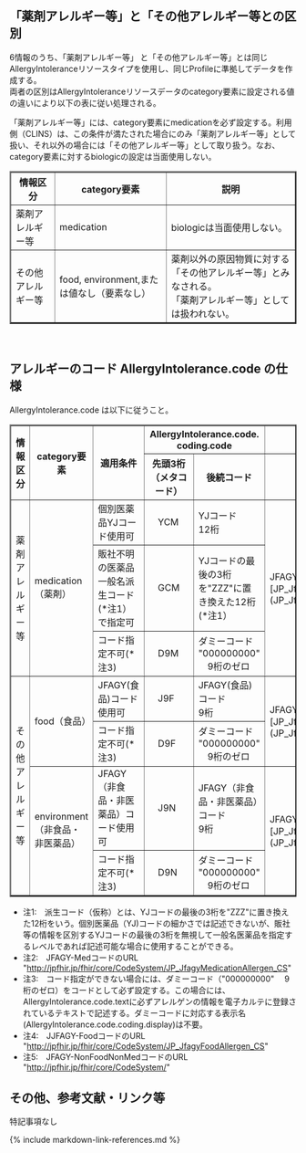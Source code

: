 

## 「薬剤アレルギー等」と「その他アレルギー等との区別

6情報のうち、「薬剤アレルギー等」 と「その他アレルギー等」とは同じAllergyIntoleranceリソースタイプを使用し、同じProfileに準拠してデータを作成する。<br>
両者の区別はAllergyIntoleranceリソースデータのcategory要素に設定される値の違いにより以下の表に従い処理される。


「薬剤アレルギー等」には、category要素にmedicationを必ず設定する。利用側（CLINS）は、この条件が満たされた場合にのみ「薬剤アレルギー等」として扱い、それ以外の場合には「その他アレルギー等」として取り扱う。なお、category要素に対するbiologicの設定は当面使用しない。


<div>
<table border="2"  style="border-collapse: collapse">
<tr><th>情報区分</th><th>category要素</th><th>説明</th></tr>
<tr><td>薬剤アレルギー等</td><td>medication</td><td>biologicは当面使用しない。</td></tr>

<tr><td>その他アレルギー等</td><td>food, environment,または値なし（要素なし）</td><td>薬剤以外の原因物質に対する「その他アレルギー等」とみなされる。<br>「薬剤アレルギー等」としては扱われない。</td></tr>
</table>
</div>
</br>

## アレルギーのコード AllergyIntolerance.code の仕様
AllergyIntolerance.code は以下に従うこと。<br>

<div>
<table border="2"  style="border-collapse: collapse">

<tr>
<th rowspan="2">情報区分</th>
<th rowspan="2">category要素</th>
<th rowspan="2">適用条件</th>
<th rowspan="1" colspan="2">AllergyIntolerance.code.</br>coding.code</th>
<th  rowspan="1" colspan="1">AllergyIntolerance.code.</br>coding.system</th>
</tr>

<tr>
<th>先頭3桁</br>（メタコード）</th>
<th>後続コード</th>
<th>コードシステム</th>
</tr>

<tr>
<td  rowspan="3">薬剤アレルギー等</td>
<td  rowspan="3">medication（薬剤）</td>

<td>個別医薬品YJコード使用可</td>
<td>　YCM　　 </td>
<td>YJコード</br>12桁</td>
<td rowspan="3">JFAGY-Medコード　(*注2）</br>[JP_JfagyMedicationAllergen_CS](JP_JfagyMedicationAllergen_CS)</td>
</tr>

<tr>
<td>販社不明の医薬品一般名派生コード(*注1）で指定可</td>
<td>　GCM　　 </td>
<td>YJコードの最後の3桁を"ZZZ"に置き換えた12桁(*注1）</td>
</tr>

<tr>
<td>コード指定不可(*注3)</td>
<td>　D9M　　 </td>
<td>ダミーコード</br>"000000000"</br>　9桁のゼロ</td>
</tr>

<tr>
<td  rowspan="4">その他アレルギー等</td>
<td  rowspan="2">food（食品）</td>
<td>JFAGY(食品)コード使用可</td>
<td>　J9F　　 </td>
<td>JFAGY(食品)コード</br>9桁</td>
<td rowspan="2">JFAGY-Foodコード　(*注4）</br>[JP_JfagyFoodAllergen_CS](JP_JfagyFoodAllergen_CS)</td>
</tr>

<tr>
<td>コード指定不可(*注3)</td>
<td>　D9F　　 </td>
<td>ダミーコード</br>"000000000"</br>　9桁のゼロ</td>
</tr>

<tr>
<td  rowspan="2">environment（非食品・非医薬品）</td>
<td>JFAGY（非食品・非医薬品）コード使用可</td>
<td>　J9N　　 </td>
<td>JFAGY（非食品・非医薬品）コード</br>9桁</td>
<td rowspan="2">JFAGY-NonFoodNonMedコード　(*注5）</br>[JP_JfagyNonFoodNonMedicationAllergen_CS](JP_JfagyNonFoodNonMedicationAllergen_CS)</td>
</tr>

<tr>
<td>コード指定不可(*注3)</td>
<td>　D9N　　 </td>
<td>ダミーコード</br>"000000000"</br>　9桁のゼロ</td>
</tr>

</table>
</div>

  - 注1:　派生コード（仮称）とは、YJコードの最後の3桁を"ZZZ"に置き換えた12桁をいう。個別医薬品（YJ)コードの細かさでは記述できないが、販社等の情報を区別するYJコードの最後の3桁を無視して一般名医薬品を指定するレベルであれば記述可能な場合に使用することができる。
  - 注2:　JFAGY-MedコードのURL "http://jpfhir.jp/fhir/core/CodeSystem/JP_JfagyMedicationAllergen_CS"
  - 注3:　コード指定ができない場合には、ダミーコード（"000000000"
　9桁のゼロ）をコードとして必ず設定する。この場合には、AllergyIntolerance.code.textに必ずアレルゲンの情報を電子カルテに登録されているテキストで記述する。ダミーコードに対応する表示名(AllergyIntolerance.code.coding.display)は不要。
  - 注4:　JJFAGY-FoodコードのURL "http://jpfhir.jp/fhir/core/CodeSystem/JP_JfagyFoodAllergen_CS"
  - 注5:　JFAGY-NonFoodNonMedコードのURL "http://jpfhir.jp/fhir/core/CodeSystem/"




## その他、参考文献・リンク等

特記事項なし


{% include markdown-link-references.md %}
